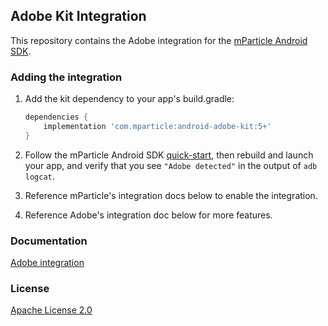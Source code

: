 ## Adobe Kit Integration

This repository contains the Adobe integration for the [mParticle Android SDK](https://github.com/mParticle/mparticle-android-sdk).

### Adding the integration

1. Add the kit dependency to your app's build.gradle:

    ```groovy
    dependencies {
        implementation 'com.mparticle:android-adobe-kit:5+'
    }
    ```
2. Follow the mParticle Android SDK [quick-start](https://github.com/mParticle/mparticle-android-sdk), then rebuild and launch your app, and verify that you see `"Adobe detected"` in the output of `adb logcat`.
3. Reference mParticle's integration docs below to enable the integration.
4. Reference Adobe's integration doc below for more features.

### Documentation

[Adobe integration](https://docs.mparticle.com/integrations/amc/event/)

### License

[Apache License 2.0](http://www.apache.org/licenses/LICENSE-2.0)
